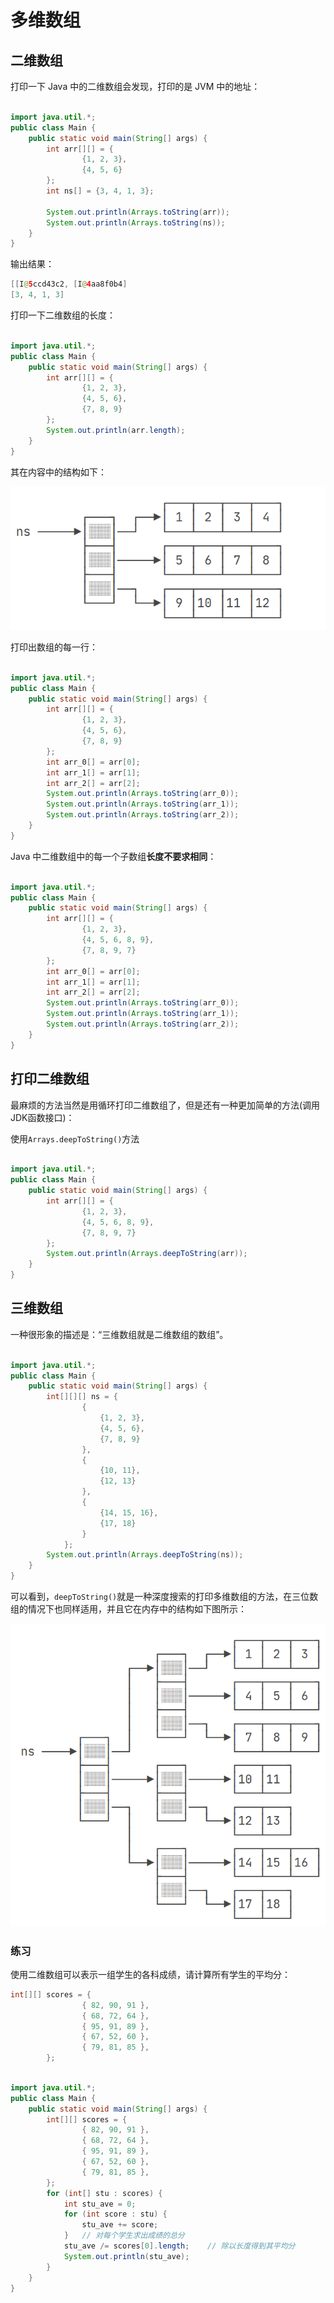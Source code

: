 # 多维数组

## 二维数组

打印一下 Java 中的二维数组会发现，打印的是 JVM 中的地址：

```java

import java.util.*;
public class Main {
    public static void main(String[] args) {
    	int arr[][] = {
    			{1, 2, 3},
    			{4, 5, 6}
    	};
    	int ns[] = {3, 4, 1, 3};
    	
    	System.out.println(Arrays.toString(arr));
    	System.out.println(Arrays.toString(ns));    	
    }
}

```

输出结果：

```java
[[I@5ccd43c2, [I@4aa8f0b4]
[3, 4, 1, 3]
```

打印一下二维数组的长度：

```java

import java.util.*;
public class Main {
    public static void main(String[] args) {
    	int arr[][] = {
    			{1, 2, 3},
    			{4, 5, 6},
    			{7, 8, 9}
    	};
    	System.out.println(arr.length);
    }
}

```

其在内容中的结构如下：

![image-20240719104535222](https://raw.githubusercontent.com/CCCCOOH/PicturesBed/master/202407191045301.png)

打印出数组的每一行：

```java

import java.util.*;
public class Main {
    public static void main(String[] args) {
    	int arr[][] = {
    			{1, 2, 3},
    			{4, 5, 6},
    			{7, 8, 9}
    	};
    	int arr_0[] = arr[0];
    	int arr_1[] = arr[1];
    	int arr_2[] = arr[2];
    	System.out.println(Arrays.toString(arr_0));
    	System.out.println(Arrays.toString(arr_1));
    	System.out.println(Arrays.toString(arr_2));
    }
}

```

Java 中二维数组中的每一个子数组**长度不要求相同**：

```java

import java.util.*;
public class Main {
    public static void main(String[] args) {
    	int arr[][] = {
    			{1, 2, 3},
    			{4, 5, 6, 8, 9},
    			{7, 8, 9, 7}
    	};
    	int arr_0[] = arr[0];
    	int arr_1[] = arr[1];
    	int arr_2[] = arr[2];
    	System.out.println(Arrays.toString(arr_0));
    	System.out.println(Arrays.toString(arr_1));
    	System.out.println(Arrays.toString(arr_2));
    }
}

```

## 打印二维数组

最麻烦的方法当然是用循环打印二维数组了，但是还有一种更加简单的方法(调用 JDK函数接口)：

使用`Arrays.deepToString()`方法

```java

import java.util.*;
public class Main {
    public static void main(String[] args) {
    	int arr[][] = {	
    			{1, 2, 3},
    			{4, 5, 6, 8, 9},
    			{7, 8, 9, 7}
    	};
    	System.out.println(Arrays.deepToString(arr));
    }
}

```

## 三维数组

一种很形象的描述是：“三维数组就是二维数组的数组”。

```java

import java.util.*;
public class Main {
    public static void main(String[] args) {
    	int[][][] ns = {
    		    {
    		        {1, 2, 3},
    		        {4, 5, 6},
    		        {7, 8, 9}
    		    },
    		    {
    		        {10, 11},
    		        {12, 13}
    		    },
    		    {
    		        {14, 15, 16},
    		        {17, 18}
    		    }
    		};
    	System.out.println(Arrays.deepToString(ns));
    }
}

```

可以看到，`deepToString()`就是一种深度搜索的打印多维数组的方法，在三位数组的情况下也同样适用，并且它在内存中的结构如下图所示：

![image-20240719105357795](https://raw.githubusercontent.com/CCCCOOH/PicturesBed/master/202407191054437.png)

### 练习

使用二维数组可以表示一组学生的各科成绩，请计算所有学生的平均分：

```java
int[][] scores = {
                { 82, 90, 91 },
                { 68, 72, 64 },
                { 95, 91, 89 },
                { 67, 52, 60 },
                { 79, 81, 85 },
        };
```

```java

import java.util.*;
public class Main {
    public static void main(String[] args) {
    	int[][] scores = {
                { 82, 90, 91 },
                { 68, 72, 64 },
                { 95, 91, 89 },
                { 67, 52, 60 },
                { 79, 81, 85 },
        };
    	for (int[] stu : scores) {
    		int stu_ave = 0;
    		for (int score : stu) {
    			stu_ave += score;
    		}	// 对每个学生求出成绩的总分
    		stu_ave /= scores[0].length;	// 除以长度得到其平均分
    		System.out.println(stu_ave);
    	}
    }
}

```

